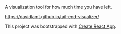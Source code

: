 A visualization tool for how much time you have left. 

https://davidlamt.github.io/tail-end-visualizer/

This project was bootstrapped with [Create React App](https://github.com/facebook/create-react-app).